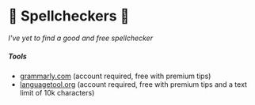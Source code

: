 # 👀 Spellcheckers 👀

*I've yet to find a good and free spellchecker*

<div class="row row-cols-md-2 mt-4"><div>

##### Tools

* [grammarly.com](https://grammarly.com) (account required, free with premium tips)
* [languagetool.org](https://languagetool.org/) (account required, free with premium tips and a text limit of 10k characters)
</div><div>

</div></div>